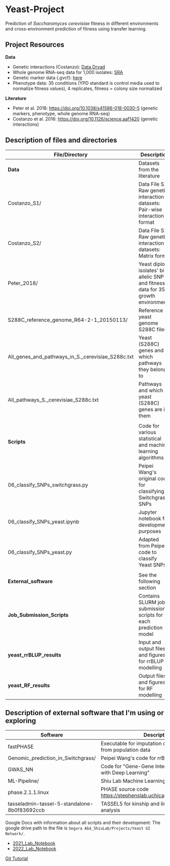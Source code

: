 # Yeast-Project
Prediction of *Saccharomyces cerevisiae* fitness in different environments and cross-environment prediction of fitness using transfer learning.

## Project Resources
__Data__
- Genetic interactions (Costanzo): [Data Dryad](https://datadryad.org/stash/dataset/doi:10.5061/dryad.4291s)  
- Whole genome RNA-seq data for 1,000 isolates: [SRA](https://www.ebi.ac.uk/ena/browser/view/PRJEB13017)
- Genetic marker data (.gvcf): [here](http://1002genomes.u-strasbg.fr/files/)
- Phenotype data: 35 conditions (YPD standard is control media used to normalize fitness values), 4 replicates, fitness = colony size normalized

__Literature__
- Peter et al. 2018: https://doi.org/10.1038/s41586-018-0030-5 (genetic markers, phenotype, whole genome RNA-seq)
- Costanzo et al. 2016: https://doi.org/10.1126/science.aaf1420 (genetic interactions)

## Description of files and directories

|File/Directory                                     |Description                                                                         |
|---------------------------------------------------|---------------------------------------------------------------------------------   |
|__Data__                                           |Datasets from the literature                                                        |
|Costanzo_S1/                                       |Data File S1. Raw genetic interaction datasets: Pair-wise interaction format        |
|Costanzo_S2/                                       |Data File S2. Raw genetic interaction datasets: Matrix format                       |
|Peter_2018/                                        |Yeast diploid isolates' bi-allelic SNP and fitness data for 35 growth environments  |
|S288C_reference_genome_R64-2-1_20150113/           |Reference yeast genome S288C files                                                  |
|All_genes_and_pathways_in_S._cerevisiae_S288c.txt  |Yeast (S288C) genes and which pathways they belong to                               |
|All_pathways_S._cerevisiae_S288c.txt               |Pathways and which yeast (S288C) genes are in them                                  |
|                                                   |                                                                                    |
|__Scripts__                                        |Code for various statistical and machine learning algorithms                        |
|06_classify_SNPs_switchgrass.py                    |Peipei Wang's original code for classifying Switchgrass SNPs                        |
|06_classify_SNPs_yeast.ipynb                       |Jupyter notebook for development purposes                                           |
|06_classify_SNPs_yeast.py                          |Adapted from Peipei's code to classify Yeast SNPs                                   |
|                                                   |                                                                                    |
|__External_software__                              |See the following section
|__Job_Submission_Scripts__                         |Contains SLURM job submission scripts for each prediction model                     |
|__yeast_rrBLUP_results__                           |Input and output files and figures for rrBLUP modelling                             |
|__yeast_RF_results__                               |Output files and figures for RF modelling                                           |


## Description of external software that I'm using or exploring
|Software                                           |Description                                                                         |
|---------------------------------------------------|---------------------------------------------------------------------------------   |
|fastPHASE                                          |Executable for imputation of missing genotypes from population data                 |
|Genomic_prediction_in_Switchgrass/                 |Peipei Wang's code for rrBLUP                                                       |
|GWAS_NN                                            |Code for "Gene-Gene Interaction Detection with Deep Learning"                       |
|ML-Pipeline/                                       |Shiu Lab Machine Learning Pipeline (RF code)                                        |
|phase.2.1.1.linux                                  |PHASE source code https://stephenslab.uchicago.edu/software.html                    |
|tasseladmin-tassel-5-standalone-8b0f83692ccb       |TASSEL5 for kinship and linkage disequilibrium analysis                             |

Google Docs with information about all scripts and their development:
The google drive path to the file is `Segura Abá_ShiuLab/Projects/Yeast GI Network/`.
- [2021_Lab_Notebook](https://docs.google.com/document/d/16pWLJoNUdrJx2gudEZUvN1ArLeKEfzN8NybQsQqfP6A/edit#) 
- [2022_Lab_Notebook](https://docs.google.com/document/d/1aUd3k6bq0C7dGq2EUltONa7x2MRFOlhzxdJTPKoCPU0/edit?skip_itp2_check=true#)


[Git Tutorial](https://docs.google.com/presentation/d/1w7n3-A0R0Fjd1lxWuwJmA41r_ctRp2U6N-fBBfPwbJs/edit?usp=sharing)
